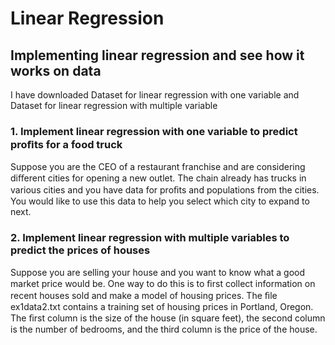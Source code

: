 # Linear Regression  
## Implementing linear regression and see how it works on data
I have downloaded Dataset for linear regression with one variable and Dataset for linear regression with multiple variable 
### 1. Implement linear regression with one variable to predict proﬁts for a food truck
Suppose you are the CEO of a restaurant franchise and are considering diﬀerent cities for opening a new outlet. The chain already has trucks in various cities and you have data for proﬁts and populations from the cities. You would like to use this data to help you select which city to expand to next.
### 2. Implement linear regression with multiple variables to predict the prices of houses
Suppose you are selling your house and you want to know what a good market price would be. One way to do this is to ﬁrst collect information on recent houses sold and make a model of housing prices. The ﬁle ex1data2.txt contains a training set of housing prices in Portland, Oregon. The ﬁrst column is the size of the house (in square feet), the second column is the number of bedrooms, and the third column is the price of the house. 
